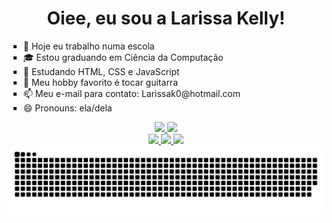 <h1 align="center">Oiee, eu sou a Larissa Kelly!</h1> 
<p>
  <ul type=square>
<li >🏫 Hoje eu trabalho numa escola 
<li>🎓 Estou graduando em Ciência da Computação
<li>🌱 Estudando HTML, CSS e JavaScript 
<li>🎸 Meu hobby favorito é tocar guitarra 
<li>📫 Meu e-mail para contato: Larissak0@hotmail.com 
<li>😄 Pronouns: ela/dela 
  </ul>
</p>
<div align="center">
<a href="https://github.com/LarissaK0">
<img height="180cm" src="https://github-readme-stats.vercel.app/api?username=LarissaK0&show_icons=true&theme=radical&include_all_commits=true&count_private=true)](https://github.com/LarissaK0/github-readme-stats)"/>
<img height="180cm" src="https://github-readme-stats.vercel.app/api/top-langs/?username=Larissak0&layout=compact&theme=radical"/>
</div>
  
<div align="center"> 
            <img height="50cm" src="https://cdn.jsdelivr.net/gh/devicons/devicon/icons/html5/html5-plain-wordmark.svg" />
            <img height="50cm" src="https://cdn.jsdelivr.net/gh/devicons/devicon/icons/css3/css3-original.svg" />
            <img height="50cm" src="https://cdn.jsdelivr.net/gh/devicons/devicon/icons/javascript/javascript-original.svg" />
</div>   

<div align="center">
<picture>
  <source media="(prefers-color-scheme: dark)" srcset="https://raw.githubusercontent.com/larissak0/larissak0/output/github-contribution-grid-snake-dark.svg">
  <source media="(prefers-color-scheme: light)" srcset="https://raw.githubusercontent.com/larissak0/larissak0/output/github-contribution-grid-snake.svg">
  <img alt="github contribution grid snake animation" src="https://raw.githubusercontent.com/larissak0/larissak0/output/github-contribution-grid-snake.svg">
</picture>

</div> 
